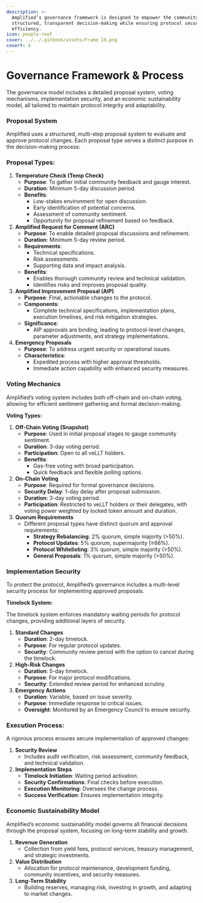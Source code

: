 ```yaml
---
description: >-
  Amplified’s governance framework is designed to empower the community with
  structured, transparent decision-making while ensuring protocol security and
  efficiency.
icon: people-roof
cover: ../../.gitbook/assets/Frame 19.png
coverY: 0
---
```


# Governance Framework & Process

The governance model includes a detailed proposal system, voting mechanisms, implementation security, and an economic sustainability model, all tailored to maintain protocol integrity and adaptability.

### **Proposal System**

Amplified uses a structured, multi-step proposal system to evaluate and approve protocol changes. Each proposal type serves a distinct purpose in the decision-making process:

### **Proposal Types:**

1. **Temperature Check (Temp Check)**
   * **Purpose**: To gather initial community feedback and gauge interest.
   * **Duration**: Minimum 5-day discussion period.
   * **Benefits**:
     * Low-stakes environment for open discussion.
     * Early identification of potential concerns.
     * Assessment of community sentiment.
     * Opportunity for proposal refinement based on feedback.
2. **Amplified Request for Comment (ARC)**
   * **Purpose**: To enable detailed proposal discussions and refinement.
   * **Duration**: Minimum 5-day review period.
   * **Requirements**:
     * Technical specifications.
     * Risk assessments.
     * Supporting data and impact analysis.
   * **Benefits**:
     * Enables thorough community review and technical validation.
     * Identifies risks and improves proposal quality.
3. **Amplified Improvement Proposal (AIP)**
   * **Purpose**: Final, actionable changes to the protocol.
   * **Components**:
     * Complete technical specifications, implementation plans, execution timelines, and risk mitigation strategies.
   * **Significance**:
     * AIP approvals are binding, leading to protocol-level changes, parameter adjustments, and strategy implementations.
4. **Emergency Proposals**
   * **Purpose**: To address urgent security or operational issues.
   * **Characteristics**:
     * Expedited process with higher approval thresholds.
     * Immediate action capability with enhanced security measures.

### **Voting Mechanics**

Amplified’s voting system includes both off-chain and on-chain voting, allowing for efficient sentiment gathering and formal decision-making.

**Voting Types:**

1. **Off-Chain Voting (Snapshot)**
   * **Purpose**: Used in initial proposal stages to gauge community sentiment.
   * **Duration**: 3-day voting period.
   * **Participation**: Open to all veLLT holders.
   * **Benefits**:
     * Gas-free voting with broad participation.
     * Quick feedback and flexible polling options.
2. **On-Chain Voting**
   * **Purpose**: Required for formal governance decisions.
   * **Security Delay**: 1-day delay after proposal submission.
   * **Duration**: 3-day voting period.
   * **Participation**: Restricted to veLLT holders or their delegates, with voting power weighted by locked token amount and duration.
3. **Quorum Requirements**
   * Different proposal types have distinct quorum and approval requirements:
     * **Strategy Rebalancing**: 2% quorum, simple majority (>50%).
     * **Protocol Updates**: 5% quorum, supermajority (≥66%).
     * **Protocol Whitelisting**: 3% quorum, simple majority (>50%).
     * **General Proposals**: 1% quorum, simple majority (>50%).

### **Implementation Security**

To protect the protocol, Amplified’s governance includes a multi-level security process for implementing approved proposals.

**Timelock System:**

The timelock system enforces mandatory waiting periods for protocol changes, providing additional layers of security.

1. **Standard Changes**
   * **Duration**: 2-day timelock.
   * **Purpose**: For regular protocol updates.
   * **Security**: Community review period with the option to cancel during the timelock.
2. **High-Risk Changes**
   * **Duration**: 5-day timelock.
   * **Purpose**: For major protocol modifications.
   * **Security**: Extended review period for enhanced scrutiny.
3. **Emergency Actions**
   * **Duration**: Variable, based on issue severity.
   * **Purpose**: Immediate response to critical issues.
   * **Oversight**: Monitored by an Emergency Council to ensure security.

### **Execution Process:**

A rigorous process ensures secure implementation of approved changes:

1. **Security Review**
   * Includes audit verification, risk assessment, community feedback, and technical validation.
2. **Implementation Steps**
   * **Timelock Initiation**: Waiting period activation.
   * **Security Confirmations**: Final checks before execution.
   * **Execution Monitoring**: Oversees the change process.
   * **Success Verification**: Ensures implementation integrity.

### **Economic Sustainability Model**

Amplified’s economic sustainability model governs all financial decisions through the proposal system, focusing on long-term stability and growth.

1. **Revenue Generation**
   * Collection from yield fees, protocol services, treasury management, and strategic investments.
2. **Value Distribution**
   * Allocation for protocol maintenance, development funding, community incentives, and security measures.
3. **Long-Term Stability**
   * Building reserves, managing risk, investing in growth, and adapting to market changes.
